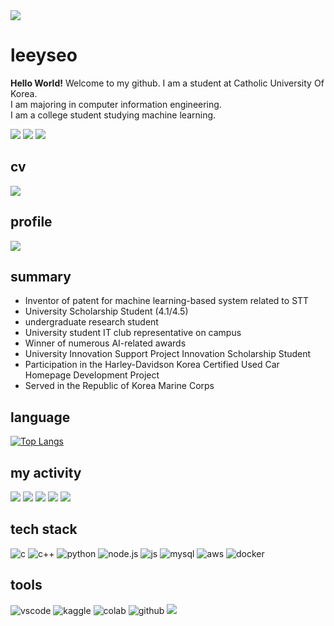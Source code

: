 <img src="https://capsule-render.vercel.app/api?type=waving&color=BDBDC8&height=150&section=header"/>

# leeyseo
**Hello World!** Welcome to my github. I am a student at Catholic University Of Korea.<br>
I am majoring in computer information engineering.<br>
I am a college student studying machine learning.

<img src="https://img.shields.io/badge/Catholic University Of Korea-003594?style=for-the-badge"/></a>
<img src="https://img.shields.io/badge/ML engineer-009300?style=for-the-badge"/></a>
<img src="https://img.shields.io/badge/GPA 4.1/4.5-003594?style=for-the-badge"/></a>

## cv
<a href="https://www.notion.so/1755d75abad0805f81fcd53efb18eb53?source=copy_link#1b95d75abad080668a06efad0a506b33">
  <img src="https://img.shields.io/badge/cv-EFEFEF.svg?style=for-the-badge&logoColor=000000"/>
</a>


## profile
<a href="https://uttermost-horn-4b3.notion.site/1765d75abad0805eb5c1f11f0caac3bf?pvs=4">
  <img src="https://img.shields.io/badge/profile-EFEFEF.svg?style=for-the-badge&logo=notion&logoColor=000000"/>
</a>


## summary
- Inventor of patent for machine learning-based system related to STT
- University Scholarship Student (4.1/4.5)
- undergraduate research student
- University student IT club representative on campus
- Winner of numerous AI-related awards
- University Innovation Support Project Innovation Scholarship Student
- Participation in the Harley-Davidson Korea Certified Used Car Homepage Development Project
- Served in the Republic of Korea Marine Corps


## language
[![Top Langs](https://github-readme-stats.vercel.app/api/top-langs/?username=leeyseo)](https://github.com/anuraghazra/github-readme-stats)


## my activity
<img src="https://img.shields.io/badge/gdsc-4285F4?style=for-the-badge&logo=google&logoColor=white"/></a>
<img src="https://img.shields.io/badge/umc-43853D?style=for-the-badge&logo=node.js&logoColor=white"/></a>
<img src="https://img.shields.io/badge/aws_cloud_club-FF9900?style=for-the-badge&logo=amazon-aws&logoColor=white"/></a>
<img src="https://img.shields.io/badge/LG aimers-A50034?style=for-the-badge&logo=lg&logoColor=white"/></a>
<img src="https://img.shields.io/badge/goormthonUniv-FFCD00?style=for-the-badge&logo=kakao&logoColor=white"/></a>


## tech stack
![c](https://img.shields.io/badge/C-00599C?style=for-the-badge&logo=c&logoColor=white) 
![c++](https://img.shields.io/badge/C%2B%2B-00599C?style=for-the-badge&logo=c%2B%2B&logoColor=white) 
![python](https://img.shields.io/badge/Python-14354C?style=for-the-badge&logo=python&logoColor=white) 
![node.js](https://img.shields.io/badge/Node.js-43853D?style=for-the-badge&logo=node.js&logoColor=white) 
![js](https://img.shields.io/badge/JavaScript-F7DF1E?style=for-the-badge&logo=JavaScript&logoColor=white)
![mysql](https://img.shields.io/badge/MySQL-00000F?style=for-the-badge&logo=mysql&logoColor=white)
![aws](https://img.shields.io/badge/Amazon_AWS-232F3E?style=for-the-badge&logo=amazon-aws&logoColor=white)
![docker](https://img.shields.io/badge/docker-%230db7ed.svg?style=for-the-badge&logo=docker&logoColor=white)

## tools
![vscode](https://img.shields.io/badge/Visual_Studio_Code-0078D4?style=for-the-badge&logo=visual%20studio%20code&logoColor=white)
![kaggle](https://img.shields.io/badge/Kaggle-20BEFF?style=for-the-badge&logo=Kaggle&logoColor=white)
![colab](https://img.shields.io/badge/Colab-F9AB00?style=for-the-badge&logo=googlecolab&color=525252)
![github](https://img.shields.io/badge/GitHub-100000?style=for-the-badge&logo=github&logoColor=white)
<img src="https://capsule-render.vercel.app/api?type=waving&color=BDBDC8&height=150&section=footer" />

<!--
**leeyseo/leeyseo** is a ✨ _special_ ✨ repository because its `README.md` (this file) appears on your GitHub profile.
## my github 👋
Here are some ideas to get you started:

- 🔭 I’m currently working on ...
- 🌱 I’m currently learning ...
- 👯 I’m looking to collaborate on ...
- 🤔 I’m looking for help with ...
- 💬 Ask me about ...
- 📫 How to reach me: ...
- 😄 Pronouns: ...
- ⚡ Fun fact: ...
-->
